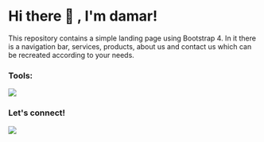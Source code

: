 # Hi there 👋 , I'm damar!
This repository contains a simple landing page using Bootstrap 4. In it there is a navigation bar, services, products, about us and contact us which can be recreated according to your needs.  

### Tools:
<p>
    <img src="https://img.shields.io/badge/Text%20Editor-Visual%20Studio%20Code-blue?&logo=visual%20studio%20code&logoColor=blue" />
</p>

### Let's connect!
<p>
    <a href="https://www.linkedin.com/in/damar-galih-7b5a1124b" target="blank"><img src="https://img.shields.io/badge/damar-galih-7b5a1124b" /></a>
</p>
